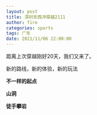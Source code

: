 ```yaml
---
layout: post
title: 深圳东西冲穿越2111
author: fire
categories: sports 
tags: 广东
date: 2021/11/06 22:00:00
---
```


距离上次穿越刚好20天，我们又来了。

新的路线，新的体验，新的玩法

**不一样的起点**

**山洞**

**徒手攀岩**
